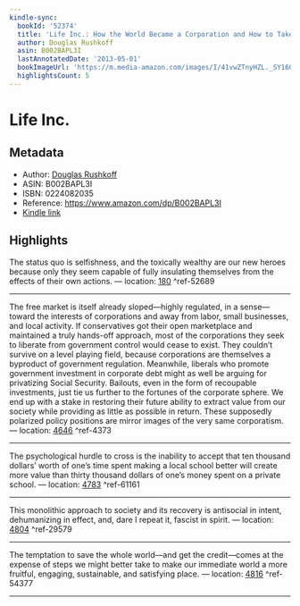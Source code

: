```yaml
---
kindle-sync:
  bookId: '52374'
  title: 'Life Inc.: How the World Became a Corporation and How to Take It Back'
  author: Douglas Rushkoff
  asin: B002BAPL3I
  lastAnnotatedDate: '2013-05-01'
  bookImageUrl: 'https://m.media-amazon.com/images/I/41vwZTnyHZL._SY160.jpg'
  highlightsCount: 5
---
```

# Life Inc.
## Metadata
* Author: [Douglas Rushkoff](https://www.amazon.com/Douglas-Rushkoff/e/B000AP9QLE/ref=dp_byline_cont_ebooks_1)
* ASIN: B002BAPL3I
* ISBN: 0224082035
* Reference: https://www.amazon.com/dp/B002BAPL3I
* [Kindle link](kindle://book?action=open&asin=B002BAPL3I)

## Highlights
The status quo is selfishness, and the toxically wealthy are our new heroes because only they seem capable of fully insulating themselves from the effects of their own actions. — location: [180](kindle://book?action=open&asin=B002BAPL3I&location=180) ^ref-52689

---
The free market is itself already sloped—highly regulated, in a sense—toward the interests of corporations and away from labor, small businesses, and local activity. If conservatives got their open marketplace and maintained a truly hands-off approach, most of the corporations they seek to liberate from government control would cease to exist. They couldn’t survive on a level playing field, because corporations are themselves a byproduct of government regulation. Meanwhile, liberals who promote government investment in corporate debt might as well be arguing for privatizing Social Security. Bailouts, even in the form of recoupable investments, just tie us further to the fortunes of the corporate sphere. We end up with a stake in restoring their future ability to extract value from our society while providing as little as possible in return. These supposedly polarized policy positions are mirror images of the very same corporatism. — location: [4646](kindle://book?action=open&asin=B002BAPL3I&location=4646) ^ref-4373

---
The psychological hurdle to cross is the inability to accept that ten thousand dollars’ worth of one’s time spent making a local school better will create more value than thirty thousand dollars of one’s money spent on a private school. — location: [4783](kindle://book?action=open&asin=B002BAPL3I&location=4783) ^ref-61161

---
This monolithic approach to society and its recovery is antisocial in intent, dehumanizing in effect, and, dare I repeat it, fascist in spirit. — location: [4804](kindle://book?action=open&asin=B002BAPL3I&location=4804) ^ref-29579

---
The temptation to save the whole world—and get the credit—comes at the expense of steps we might better take to make our immediate world a more fruitful, engaging, sustainable, and satisfying place. — location: [4816](kindle://book?action=open&asin=B002BAPL3I&location=4816) ^ref-54377

---
